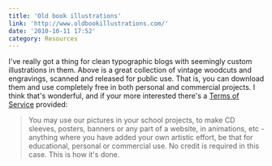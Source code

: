 ```yaml
---
title: 'Old book illustrations'
link: 'http://www.oldbookillustrations.com/'
date: '2010-10-11 17:52'
category: Resources
---
```


I've really got a thing for clean typographic blogs with seemingly custom illustrations in them. Above is a great collection of vintage woodcuts and engravings, scanned and released for public use. That is, you can download them and use completely free in both personal and commercial projects. I think that's wonderful, and if your more interested there's a [Terms of Service](http://www.oldbookillustrations.com/pages/terms-of-use.php?lng=en) provided:

> You may use our pictures in your school projects, to make CD sleeves, posters, banners or any part of a website, in animations, etc - anything where you have added your own artistic effort, be that for educational, personal or commercial use. No credit is required in this case.
This is how it's done.
